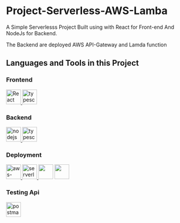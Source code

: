 # Project-Serverless-AWS-Lamba

A Simple Serverlesss Project Built using with React for Front-end And NodeJs for Backend.

The Backend are deployed AWS API-Gateway and Lamda function

## Languages and Tools in this Project
  
### Frontend

<a href="https://reactjs.org/" target="_blank" rel="noreferrer"> <img src="https://www.vectorlogo.zone/logos/reactjs/reactjs-ar21.svg" alt="React" height="40"/>  </a>
<a href="https://www.typescriptlang.org/" target="_blank" rel="noreferrer"> <img src="https://www.vectorlogo.zone/logos/typescriptlang/typescriptlang-ar21.svg" alt="typescript" height="40"/>  </a>

### Backend
 
<a href="https://nodejs.org" target="_blank" rel="noreferrer"> <img src="https://www.vectorlogo.zone/logos/nodejs/nodejs-horizontal.svg" alt="nodejs" height="40"/> </a>
<a href="https://www.typescriptlang.org/" target="_blank" rel="noreferrer"> <img src="https://www.vectorlogo.zone/logos/typescriptlang/typescriptlang-ar21.svg" alt="typescript" height="40"/>  </a>


### Deployment
 
<a href="https://amazonaws.com" target="_blank" rel="noreferrer"> <img src="https://www.vectorlogo.zone/logos/amazon_awslambda/amazon_awslambda-ar21.svg" alt="aws-lambda" height="40"/> </a>
<a href="https://serverless.com" target="_blank" rel="noreferrer"> <img src="https://www.vectorlogo.zone/logos/serverless/serverless-ar21.svg" alt="serverless" height="40"/> </a>
<a href="https://amazonaws.com"><img src="https://cdn.cdnlogo.com/logos/a/89/aws-dynamodb.svg" height="40"></a>
<a href="https://cdnlogo.com/logo/amazon-s3_2427.html"><img src="https://cdn.cdnlogo.com/logos/a/34/amazon-s3.svg" height="40"></a>


### Testing Api   
 
<a href="https://postman.com" target="_blank" rel="noreferrer"> <img src="https://www.vectorlogo.zone/logos/getpostman/getpostman-icon.svg" alt="postman" width="40" height="40"/> </a> <a href="https://reactjs.org/" target="_blank" rel="noreferrer"> 

 
